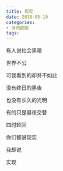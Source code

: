 ```yaml
---
title: 现实
date: 2018-05-19
categories:
- 诗词歌赋
tags: 
---
```


有人说社会黑暗

世界不公

可我看到的却并不如此

没有终日的黑夜

也没有长久的光明

有的只是昼夜交替

四时轮回

你们都说现实

我却说

实现